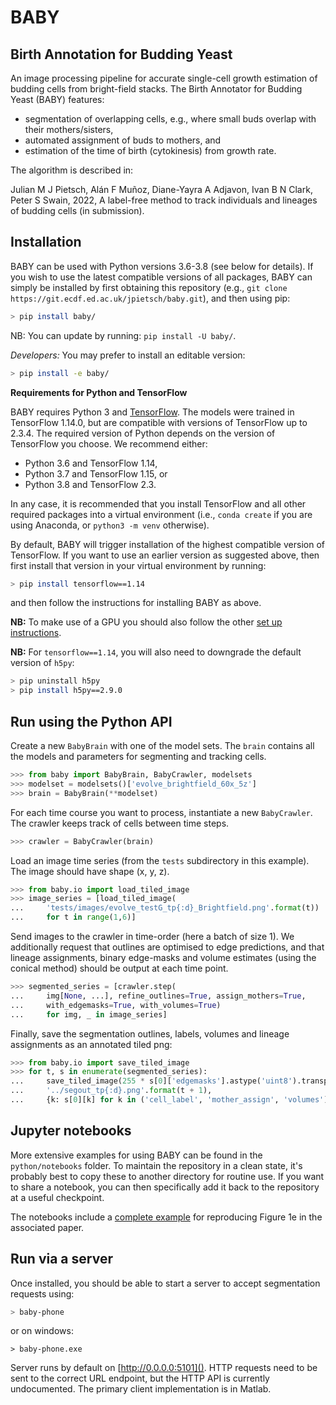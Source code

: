# BABY

## Birth Annotation for Budding Yeast

An image processing pipeline for accurate single-cell growth estimation of
budding cells from bright-field stacks. The Birth Annotator for Budding Yeast
(BABY) features:

- segmentation of overlapping cells, e.g., where small buds overlap with their mothers/sisters,
- automated assignment of buds to mothers, and
- estimation of the time of birth (cytokinesis) from growth rate.

The algorithm is described in:

Julian M J Pietsch, Alán F Muñoz, Diane-Yayra A Adjavon, Ivan B N Clark, Peter
S Swain, 2022, A label-free method to track individuals and lineages of
budding cells (in submission).

## Installation

BABY can be used with Python versions 3.6-3.8 (see below for details). If you
wish to use the latest compatible versions of all packages, BABY can simply be
installed by first obtaining this repository (e.g., `git clone
https://git.ecdf.ed.ac.uk/jpietsch/baby.git`), and then using pip:

```bash
> pip install baby/
```

NB: You can update by running: `pip install -U baby/`.

*Developers:* You may prefer to install an editable version:

```bash
> pip install -e baby/
```

**Requirements for Python and TensorFlow**

BABY requires Python 3 and [TensorFlow](https://www.tensorflow.org). The
models were trained in TensorFlow 1.14.0, but are compatible with versions of
TensorFlow up to 2.3.4. The required version of Python depends on the version
of TensorFlow you choose. We recommend either:

- Python 3.6 and TensorFlow 1.14,
- Python 3.7 and TensorFlow 1.15, or
- Python 3.8 and TensorFlow 2.3.  

In any case, it is recommended that you install TensorFlow and all other
required packages into a virtual environment (i.e., `conda create` if you are
using Anaconda, or `python3 -m venv` otherwise).

By default, BABY will trigger installation of the highest compatible version of
TensorFlow. If you want to use an earlier version as suggested above, then
first install that version in your virtual environment by running:

```bash
> pip install tensorflow==1.14
```

and then follow the instructions for installing BABY as above.

**NB:** To make use of a GPU you should also follow the other [set up
instructions](https://www.tensorflow.org/install/gpu).

**NB:** For `tensorflow==1.14`, you will also need to downgrade the default
version of `h5py`: 

```bash
> pip uninstall h5py
> pip install h5py==2.9.0
```

## Run using the Python API

Create a new `BabyBrain` with one of the model sets. The `brain` contains
all the models and parameters for segmenting and tracking cells.

```python
>>> from baby import BabyBrain, BabyCrawler, modelsets
>>> modelset = modelsets()['evolve_brightfield_60x_5z']
>>> brain = BabyBrain(**modelset)
```

For each time course you want to process, instantiate a new `BabyCrawler`. The
crawler keeps track of cells between time steps.

```python
>>> crawler = BabyCrawler(brain)
```

Load an image time series (from the `tests` subdirectory in this example). The
image should have shape (x, y, z).

```python
>>> from baby.io import load_tiled_image
>>> image_series = [load_tiled_image(
...     'tests/images/evolve_testG_tp{:d}_Brightfield.png'.format(t))
...     for t in range(1,6)]
```

Send images to the crawler in time-order (here a batch of size 1). We 
additionally request that outlines are optimised to edge predictions, and that 
lineage assignments, binary edge-masks and volume estimates (using the conical
method) should be output at each time point.

```python
>>> segmented_series = [crawler.step(
...     img[None, ...], refine_outlines=True, assign_mothers=True,
...     with_edgemasks=True, with_volumes=True)
...     for img, _ in image_series]
```

Finally, save the segmentation outlines, labels, volumes and lineage assignments
as an annotated tiled png:

```python
>>> from baby.io import save_tiled_image
>>> for t, s in enumerate(segmented_series): 
...     save_tiled_image(255 * s[0]['edgemasks'].astype('uint8').transpose((1, 2, 0)), 
...     '../segout_tp{:d}.png'.format(t + 1), 
...     {k: s[0][k] for k in ('cell_label', 'mother_assign', 'volumes')})
```

## Jupyter notebooks

More extensive examples for using BABY can be found in the `python/notebooks`
folder. To maintain the repository in a clean state, it's probably best to
copy these to another directory for routine use. If you want to share a
notebook, you can then specifically add it back to the repository at a useful
checkpoint.

The notebooks include a [complete
example](python/notebooks/example-baby-analysis-fig1.ipynb) for reproducing
Figure 1e in the associated paper.

## Run via a server

Once installed, you should be able to start a server to accept segmentation
requests using:

```bash
> baby-phone
```

or on windows:

```
> baby-phone.exe
```

Server runs by default on [http://0.0.0.0:5101](). HTTP requests need to be
sent to the correct URL endpoint, but the HTTP API is currently undocumented.
The primary client implementation is in Matlab.

